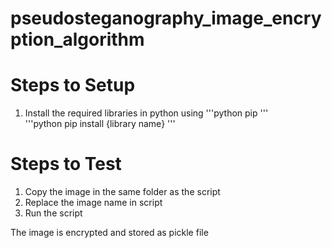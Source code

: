 # pseudosteganography_image_encryption_algorithm
<H1>Steps to Setup</H1>
<OL>
<LI>Install the required libraries in python using 
  '''python
  pip
  '''
  <br>
  '''python
  pip install {library name}
  '''
  </LI>
</OL>

<H1>Steps to Test</H1>
<OL>
<LI>Copy the image in the same folder as the script</LI>
<LI>Replace the image name in script</LI>
<LI>Run the script</LI>
</OL>
The image is encrypted and stored as pickle file
